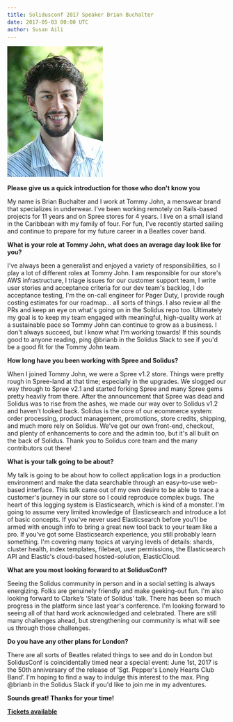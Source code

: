 ```yaml
---
title: Solidusconf 2017 Speaker Brian Buchalter 
date: 2017-05-03 00:00 UTC
author: Susan Aili
---
```


![solidusconf speaker brian buchalter](2017-05-03-solidusconf-speaker-brian-buchalter/brian-buchalter.jpg) 

**Please give us a quick introduction for those who don't know you**

My name is Brian Buchalter and I work at Tommy John, a menswear brand that specializes in underwear. I've been working remotely on Rails-based projects for 11 years and on Spree stores for 4 years. I live on a small island in the Caribbean with my family of four. For fun, I've recently started sailing and continue to prepare for my future career in a Beatles cover band.

**What is your role at Tommy John, what does an average day look like for you?**

I've always been a generalist and enjoyed a variety of responsibilities, so I play a lot of different roles at Tommy John. I am responsible for our store's AWS infrastructure, I triage issues for our customer support team, I write user stories and acceptance criteria for our dev team's backlog, I do acceptance testing, I'm the on-call engineer for Pager Duty, I provide rough costing estimates for our roadmap... all sorts of things. I also review all the PRs and keep an eye on what's going on in the Solidus repo too. Ultimately my goal is to keep my team engaged with meaningful, high-quality work at a sustainable pace so Tommy John can continue to grow as a business. I don't always succeed, but I know what I'm working towards! If this sounds good to anyone reading, ping @brianb in the Solidus Slack to see if you'd be a good fit for the Tommy John team.

**How long have you been working with Spree and Solidus?**

When I joined Tommy John, we were a Spree v1.2 store. Things were pretty rough in Spree-land at that time; especially in the upgrades. We slogged our way through to Spree v2.1 and started forking Spree and many Spree gems pretty heavily from there. After the announcement that Spree was dead and Solidus was to rise from the ashes, we made our way over to Solidus v1.2 and haven't looked back. Solidus is the core of our ecommerce system: order processing, product management, promotions, store credits, shipping, and much more rely on Solidus. We've got our own front-end, checkout, and plenty of enhancements to core and the admin too, but it's all built on the back of Solidus. Thank you to Solidus core team and the many contributors out there!

**What is your talk going to be about?**

My talk is going to be about how to collect application logs in a production environment and make the data searchable through an easy-to-use web-based interface. This talk came out of my own desire to be able to trace a customer's journey in our store so I could reproduce complex bugs. The heart of this logging system is Elasticsearch, which is kind of a monster. I'm going to assume very limited knowledge of Elasticsearch and introduce a lot of basic concepts. If you've never used Elasticsearch before you'll be armed with enough info to bring a great new tool back to your team like a pro. If you've got some Elasticsearch experience, you still probably learn something. I'm covering many topics at varying levels of details: shards, cluster health, index templates, filebeat, user permissions, the Elasticsearch API and Elastic's cloud-based hosted-solution, ElasticCloud.

**What are you most looking forward to at SolidusConf?**

Seeing the Solidus community in person and in a social setting is always energizing. Folks are genuinely friendly and make geeking-out fun. I'm also looking forward to Clarke’s ‘State of Solidus’ talk. There has been so much progress in the platform since last year's conference. I'm looking forward to seeing all of that hard work acknowledged and celebrated. There are still many challenges ahead, but strengthening our community is what will see us through those challenges.

**Do you have any other plans for London?**

There are all sorts of Beatles related things to see and do in London but SolidusConf is coincidentally timed near a special event: June 1st, 2017 is the 50th anniversary of the release of ‘Sgt. Pepper's Lonely Hearts Club Band’. I'm hoping to find a way to indulge this interest to the max. Ping @brianb in the Solidus Slack if you'd like to join me in my adventures.

**Sounds great! Thanks for your time!**

**[Tickets available](https://www.eventbrite.ca/e/solidusconf-2017-tickets-33284698429)**